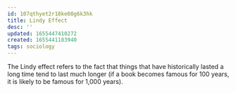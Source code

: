 ```yaml
---
id: 107qthyet2r18ke08g6k3hk
title: Lindy Effect
desc: ''
updated: 1655447410272
created: 1655441183940
tags: sociology 
---
```


The Lindy effect refers to the fact that things that have historically lasted a long time tend to last much longer (if a book becomes famous for 100 years, it is likely to be famous for 1,000 years).
